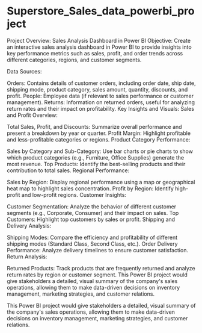 # Superstore_Sales_data_powerbi_project
Project Overview: Sales Analysis Dashboard in Power BI
Objective:
Create an interactive sales analysis dashboard in Power BI to provide insights into key performance metrics such as sales, profit, and order trends across different categories, regions, and customer segments.

Data Sources:

Orders: Contains details of customer orders, including order date, ship date, shipping mode, product category, sales amount, quantity, discounts, and profit.
People: Employee data (if relevant to sales performance or customer management).
Returns: Information on returned orders, useful for analyzing return rates and their impact on profitability.
Key Insights and Visuals:
Sales and Profit Overview:

Total Sales, Profit, and Discounts: Summarize overall performance and present a breakdown by year or quarter.
Profit Margin: Highlight profitable and less-profitable categories or regions.
Product Category Performance:

Sales by Category and Sub-Category: Use bar charts or pie charts to show which product categories (e.g., Furniture, Office Supplies) generate the most revenue.
Top Products: Identify the best-selling products and their contribution to total sales.
Regional Performance:

Sales by Region: Display regional performance using a map or geographical heat map to highlight sales concentration.
Profit by Region: Identify high-profit and low-profit regions.
Customer Insights:

Customer Segmentation: Analyze the behavior of different customer segments (e.g., Corporate, Consumer) and their impact on sales.
Top Customers: Highlight top customers by sales or profit.
Shipping and Delivery Analysis:

Shipping Modes: Compare the efficiency and profitability of different shipping modes (Standard Class, Second Class, etc.).
Order Delivery Performance: Analyze delivery timelines to ensure customer satisfaction.
Return Analysis:

Returned Products: Track products that are frequently returned and analyze return rates by region or customer segment.
This Power BI project would give stakeholders a detailed, visual summary of the company's sales operations, allowing them to make data-driven decisions on inventory management, marketing strategies, and customer relations.

This Power BI project would give stakeholders a detailed, visual summary of the company's sales operations, allowing them to make data-driven decisions on inventory management, marketing strategies, and customer relations.
